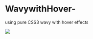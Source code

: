 # WavywithHover-
using  pure CSS3 wavy with hover effects



![](https://im2.ezgif.com/tmp/ezgif-2-dc07d8a08ba4.gif)

